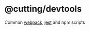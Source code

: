 # @cutting/devtools

Common [webpack](https://webpack.js.org/), [jest](https://facebook.github.io/jest/) and npm scripts

